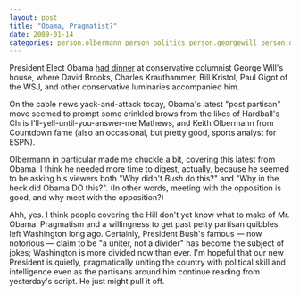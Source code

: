 ```yaml
---
layout: post
title: "Obama, Pragmatist?"
date: 2009-01-14
categories: person.olbermann person politics person.georgewill person.obama
---
```


President Elect Obama [had
dinner](http://thecaucus.blogs.nytimes.com/2009/01/13/obama-dines-with-conservative-columnists/)
at conservative columnist George Will's house, where David Brooks, Charles
Krauthammer, Bill Kristol, Paul Gigot of the WSJ, and other conservative
luminaries accompanied him.

On the cable news yack-and-attack today, Obama's latest "post partisan" move
seemed to prompt some crinkled brows from the likes of Hardball's Chris
I'll-yell-until-you-answer-me Mathews, and Keith Olbermann from Countdown fame
(also an occasional, but pretty good, sports analyst for ESPN).

Olbermann in particular made me chuckle a bit, covering this latest from Obama.
I think he needed more time to digest, actually, because he seemed to be asking
his viewers both "Why didn't _Bush_ do this?" and "Why in the heck did Obama
DO this?". (In other words, meeting with the opposition is good, and why meet
with the opposition?)

Ahh, yes. I think people covering the Hill don't yet know what to make of Mr.
Obama. Pragmatism and a willingness to get past petty partisan quibbles left
Washington long ago. Certainly, President Bush's famous &mdash; now notorious
&mdash; claim to be "a uniter, not a divider" has become the subject of jokes;
Washington is more divided now than ever. I'm hopeful that our new President is
quietly, pragmatically uniting the country with political skill and intelligence
even as the partisans around him continue reading from yesterday's script. He
just might pull it
off.